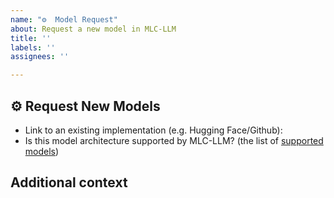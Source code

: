 ```yaml
---
name: "️️⚙️  Model Request"
about: Request a new model in MLC-LLM
title: ''
labels: ''
assignees: ''

---
```


## ⚙️  Request New Models

- Link to an existing implementation (e.g. Hugging Face/Github): <!-- Link to the model -->
- Is this model architecture supported by MLC-LLM? (the list of [supported models](https://mlc.ai/mlc-llm/docs/model-zoo.html#id7)) <!-- Yes/No -->

## Additional context

<!-- Add any other context that you think would be helpful for the community to add this model -->
